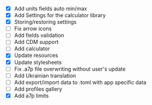 - [x] Add units fields auto min/max
- [x] Add Settings for the calculator library
- [x] Storing/restoring settings
- [ ] Fix arrow icons
- [ ] Add fields validation
- [ ] Add CDM support
- [ ] Add calculator
- [x] Update resources
- [x] Update stylesheets
- [ ] Fix .a7p file overwriting without user's update
- [ ] Add Ukrainian translation
- [ ] Add export/import data to .toml with app specific data
- [ ] Add profiles gallery
- [x] Add a7p limits
